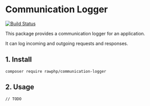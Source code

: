 # Communication Logger

[![Build Status](https://travis-ci.org/rawphp/communication-logger.svg?branch=master)](https://travis-ci.org/rawphp/communication-logger)

This package provides a communication logger for an application.

It can log incoming and outgoing requests and responses.

## 1. Install

    composer require rawphp/communication-logger

## 2. Usage

    // TODO